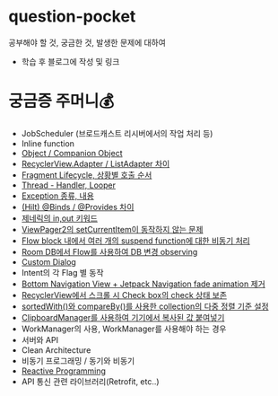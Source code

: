 # question-pocket                   
공부해야 할 것, 궁금한 것, 발생한 문제에 대하여                    
* 학습 후 블로그에 작성 및 링크               
                                
# 궁금증 주머니💰                               
* JobScheduler (브로드캐스트 리시버에서의 작업 처리 등)                        
* Inline function                         
* [Object / Companion Object](https://hungseong.tistory.com/28)                                                                   
* [RecyclerView.Adapter / ListAdapter 차이](https://hungseong.tistory.com/24)                                                                               
* [Fragment Lifecycle, 상황별 호출 순서](https://hungseong.tistory.com/25?category=518367)                      
* [Thread - Handler, Looper](https://hungseong.tistory.com/26)                      
* [Exception 종류, 내용](https://hungseong.tistory.com/27)                    
* [(Hilt) @Binds / @Provides 차이](https://hungseong.tistory.com/29)                    
* [제네릭의 in,out 키워드](https://hungseong.tistory.com/30)                                  
* [ViewPager2의 setCurrentItem이 동작하지 않는 문제](https://hungseong.tistory.com/31)                      
* [Flow block 내에서 여러 개의 suspend function에 대한 비동기 처리](https://hungseong.tistory.com/32)                              
* [Room DB에서 Flow를 사용하여 DB 변경 observing](https://hungseong.tistory.com/33)                           
* [Custom Dialog](https://hungseong.tistory.com/34)                 
* Intent의 각 Flag 별 동작               
* [Bottom Navigation View + Jetpack Navigation fade animation 제거](https://hungseong.tistory.com/35)                       
* [RecyclerView에서 스크롤 시 Check box의 check 상태 보존](https://hungseong.tistory.com/36)                     
* [sortedWith()와 compareBy()를 사용한 collection의 다중 정렬 기준 설정](https://hungseong.tistory.com/37)                    
* [ClipboardManager를 사용하여 기기에서 복사된 값 붙여넣기](https://hungseong.tistory.com/38)                  
* WorkManager의 사용, WorkManager를 사용해야 하는 경우                    
* 서버와 API                 
* Clean Architecture                                                                                
* 비동기 프로그래밍 / 동기와 비동기                             
* [Reactive Programming](https://hungseong.tistory.com/category/Dev%20Book/Reactive%20Programming%20in%20Kotlin)                                              
* API 통신 관련 라이브러리(Retrofit, etc..)                  
